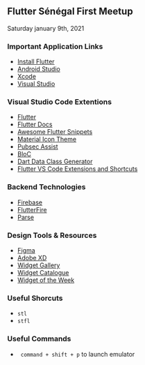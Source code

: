 ## Flutter Sénégal First Meetup
Saturday january 9th, 2021

### Important Application Links
* [Install Flutter](https://flutter.dev/docs/get-started/install)
* [Android Studio](https://developer.android.com/studio)
* [Xcode](https://apps.apple.com/us/app/xcode/id497799835?mt=12)
* [Visual Studio](https://code.visualstudio.com)

### Visual Studio Code Extentions
* [Flutter](https://marketplace.visualstudio.com/items?itemName=Dart-Code.flutter)
* [Flutter Docs](https://flutter.dev/docs/get-started/editor?tab=vscode)
* [Awesome Flutter Snippets](https://marketplace.visualstudio.com/items?itemName=Nash.awesome-flutter-snippets)
* [Material Icon Theme](https://marketplace.visualstudio.com/items?itemName=PKief.material-icon-theme)
* [Pubsec Assist](https://marketplace.visualstudio.com/items?itemName=jeroen-meijer.pubspec-assist)
* [BloC](https://marketplace.visualstudio.com/items?itemName=FelixAngelov.bloc)
* [Dart Data Class Generator](https://marketplace.visualstudio.com/items?itemName=BendixMa.dart-data-class-generator)
* [Flutter VS Code Extensions and Shortcuts](https://marcusng.com/blog/220685/flutter-vscode)

### Backend Technologies
* [Firebase](https://firebase.google.com/)
* [FlutterFire](https://firebase.flutter.dev/)
* [Parse](https://parseplatform.org/)

### Design Tools & Resources
* [Figma](https://www.figma.com/)
* [Adobe XD](https://www.adobe.com/products/xd.html)
* [Widget Gallery](https://gallery.flutter.dev/#/)
* [Widget Catalogue](https://flutter.dev/docs/development/ui/widgets)
* [Widget of the Week](https://youtu.be/b_sQ9bMltGU)

### Useful Shorcuts
* ``` stl ```
* ``` stfl ```

### Useful Commands
* ``` command + shift + p``` to launch emulator
